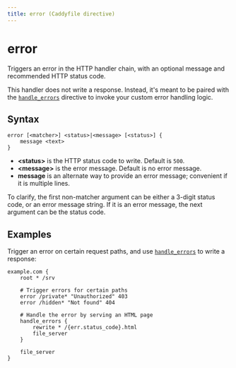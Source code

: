 ```yaml
---
title: error (Caddyfile directive)
---
```


# error

Triggers an error in the HTTP handler chain, with an optional message and recommended HTTP status code. 

This handler does not write a response. Instead, it's meant to be paired with the [`handle_errors`](handle_errors) directive to invoke your custom error handling logic.


## Syntax

```caddy-d
error [<matcher>] <status>|<message> [<status>] {
    message <text>
}
```

- **&lt;status&gt;** is the HTTP status code to write. Default is `500`.
- **&lt;message&gt;** is the error message. Default is no error message.
- **message** is an alternate way to provide an error message; convenient if it is multiple lines.

To clarify, the first non-matcher argument can be either a 3-digit status code, or an error message string. If it is an error message, the next argument can be the status code.

## Examples

Trigger an error on certain request paths, and use [`handle_errors`](handle_errors) to write a response:

```caddy
example.com {
	root * /srv

	# Trigger errors for certain paths
    error /private* "Unauthorized" 403
	error /hidden* "Not found" 404

    # Handle the error by serving an HTML page 
    handle_errors {
        rewrite * /{err.status_code}.html
		file_server
    }

	file_server
}
```
